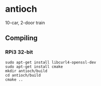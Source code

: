 # antioch
10-car, 2-door train

## Compiling
### RPi3 32-bit
```
sudo apt-get install libcurl4-openssl-dev
sudo apt-get install cmake
mkdir antioch/build
cd antioch/build
cmake ..
```
